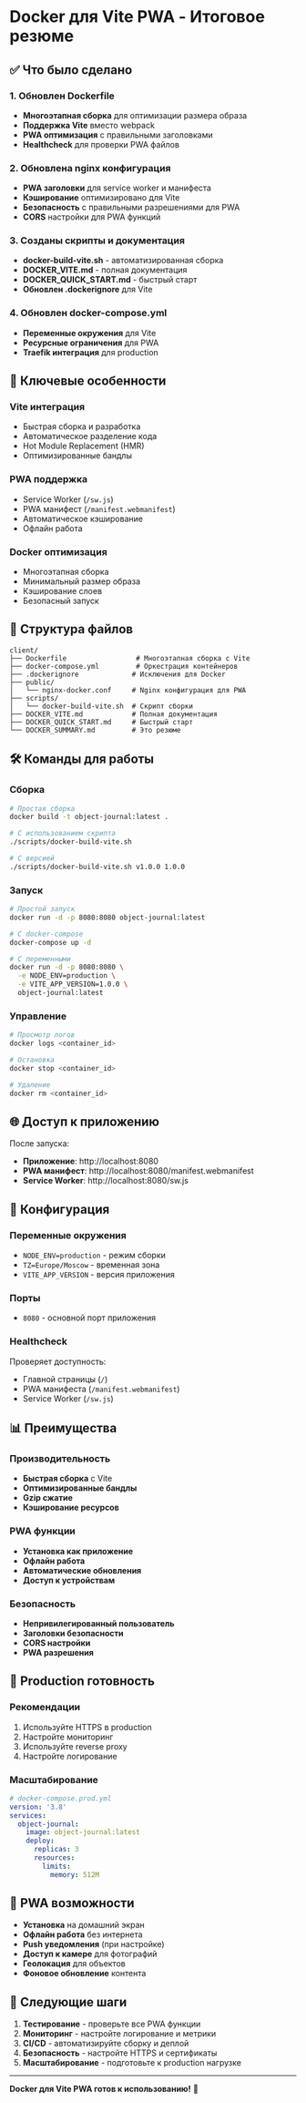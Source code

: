 # Docker для Vite PWA - Итоговое резюме

## ✅ Что было сделано

### 1. Обновлен Dockerfile

- **Многоэтапная сборка** для оптимизации размера образа
- **Поддержка Vite** вместо webpack
- **PWA оптимизация** с правильными заголовками
- **Healthcheck** для проверки PWA файлов

### 2. Обновлена nginx конфигурация

- **PWA заголовки** для service worker и манифеста
- **Кэширование** оптимизировано для Vite
- **Безопасность** с правильными разрешениями для PWA
- **CORS** настройки для PWA функций

### 3. Созданы скрипты и документация

- **docker-build-vite.sh** - автоматизированная сборка
- **DOCKER_VITE.md** - полная документация
- **DOCKER_QUICK_START.md** - быстрый старт
- **Обновлен .dockerignore** для Vite

### 4. Обновлен docker-compose.yml

- **Переменные окружения** для Vite
- **Ресурсные ограничения** для PWA
- **Traefik интеграция** для production

## 🚀 Ключевые особенности

### Vite интеграция

- Быстрая сборка и разработка
- Автоматическое разделение кода
- Hot Module Replacement (HMR)
- Оптимизированные бандлы

### PWA поддержка

- Service Worker (`/sw.js`)
- PWA манифест (`/manifest.webmanifest`)
- Автоматическое кэширование
- Офлайн работа

### Docker оптимизация

- Многоэтапная сборка
- Минимальный размер образа
- Кэширование слоев
- Безопасный запуск

## 📁 Структура файлов

```
client/
├── Dockerfile                 # Многоэтапная сборка с Vite
├── docker-compose.yml         # Оркестрация контейнеров
├── .dockerignore             # Исключения для Docker
├── public/
│   └── nginx-docker.conf     # Nginx конфигурация для PWA
├── scripts/
│   └── docker-build-vite.sh  # Скрипт сборки
├── DOCKER_VITE.md            # Полная документация
├── DOCKER_QUICK_START.md     # Быстрый старт
└── DOCKER_SUMMARY.md         # Это резюме
```

## 🛠 Команды для работы

### Сборка

```bash
# Простая сборка
docker build -t object-journal:latest .

# С использованием скрипта
./scripts/docker-build-vite.sh

# С версией
./scripts/docker-build-vite.sh v1.0.0 1.0.0
```

### Запуск

```bash
# Простой запуск
docker run -d -p 8080:8080 object-journal:latest

# С docker-compose
docker-compose up -d

# С переменными
docker run -d -p 8080:8080 \
  -e NODE_ENV=production \
  -e VITE_APP_VERSION=1.0.0 \
  object-journal:latest
```

### Управление

```bash
# Просмотр логов
docker logs <container_id>

# Остановка
docker stop <container_id>

# Удаление
docker rm <container_id>
```

## 🌐 Доступ к приложению

После запуска:

- **Приложение**: http://localhost:8080
- **PWA манифест**: http://localhost:8080/manifest.webmanifest
- **Service Worker**: http://localhost:8080/sw.js

## 🔧 Конфигурация

### Переменные окружения

- `NODE_ENV=production` - режим сборки
- `TZ=Europe/Moscow` - временная зона
- `VITE_APP_VERSION` - версия приложения

### Порты

- `8080` - основной порт приложения

### Healthcheck

Проверяет доступность:

- Главной страницы (`/`)
- PWA манифеста (`/manifest.webmanifest`)
- Service Worker (`/sw.js`)

## 📊 Преимущества

### Производительность

- **Быстрая сборка** с Vite
- **Оптимизированные бандлы**
- **Gzip сжатие**
- **Кэширование ресурсов**

### PWA функции

- **Установка как приложение**
- **Офлайн работа**
- **Автоматические обновления**
- **Доступ к устройствам**

### Безопасность

- **Непривилегированный пользователь**
- **Заголовки безопасности**
- **CORS настройки**
- **PWA разрешения**

## 🚀 Production готовность

### Рекомендации

1. Используйте HTTPS в production
2. Настройте мониторинг
3. Используйте reverse proxy
4. Настройте логирование

### Масштабирование

```yaml
# docker-compose.prod.yml
version: '3.8'
services:
  object-journal:
    image: object-journal:latest
    deploy:
      replicas: 3
      resources:
        limits:
          memory: 512M
```

## 📱 PWA возможности

- **Установка** на домашний экран
- **Офлайн работа** без интернета
- **Push уведомления** (при настройке)
- **Доступ к камере** для фотографий
- **Геолокация** для объектов
- **Фоновое обновление** контента

## 🎯 Следующие шаги

1. **Тестирование** - проверьте все PWA функции
2. **Мониторинг** - настройте логирование и метрики
3. **CI/CD** - автоматизируйте сборку и деплой
4. **Безопасность** - настройте HTTPS и сертификаты
5. **Масштабирование** - подготовьте к production нагрузке

---

**Docker для Vite PWA готов к использованию!** 🎉
